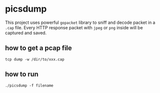 # picsdump

This project uses powerful `gopacket` library to sniff and decode packet in a `.cap` file. Every HTTP response packet with `jpeg` or `png` inside will be captured and saved.

## how to get a pcap file
   
	tcp dump -w /dir/to/xxx.cap
   
## how to run

	./picsdump -f filename

